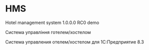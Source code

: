 # HMS
Hotel management system
1.0.0.0 RC0 demo

Система управління готелем/хостелом

Система управления отелем/хостелом для 1С:Предприятие 8.3
